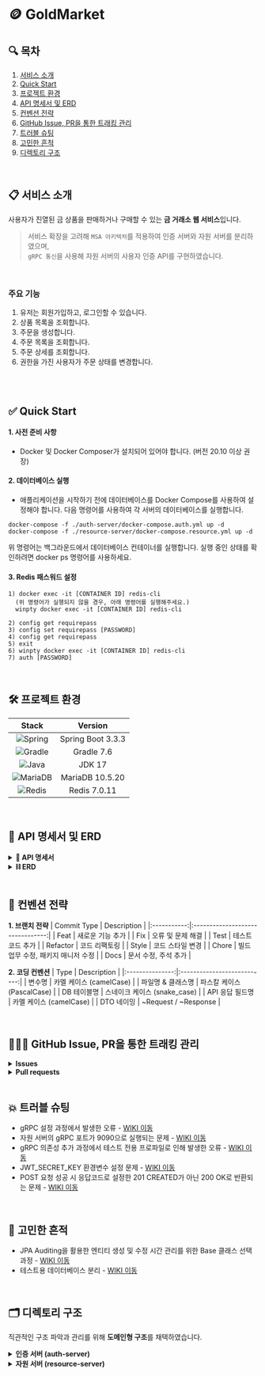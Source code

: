 # 🪙 GoldMarket

## 🔍 목차
1. [서비스 소개](#-서비스-소개)
2. [Quick Start](#-quick-start)
3. [프로젝트 환경](#%EF%B8%8F-프로젝트-환경)
4. [API 명세서 및 ERD](#-api-명세서-및-erd)
5. [컨벤션 전략](#-컨벤션-전략)
6. [GitHub Issue, PR을 통한 트래킹 관리](#%EF%B8%8F-github-issue-pr을-통한-트래킹-관리)
7. [트러블 슈팅](#-트러블-슈팅)
8. [고민한 흔적](#-고민한-흔적)
9. [디렉토리 구조](#%EF%B8%8F-디렉토리-구조)

<br>

## 📋 서비스 소개
사용자가 진열된 금 상품을 판매하거나 구매할 수 있는 **금 거래소 웹 서비스**입니다.<br>
> 서비스 확장을 고려해 `MSA 아키텍처`를 적용하여 인증 서버와 자원 서버를 분리하였으며,<br>`gRPC 통신`을 사용해 자원 서버의 사용자 인증 API를 구현하였습니다.

<br>

### 주요 기능
1. 유저는 회원가입하고, 로그인할 수 있습니다.
2. 상품 목록을 조회합니다.
3. 주문을 생성합니다.
4. 주문 목록을 조회합니다.
5. 주문 상세를 조회합니다.
6. 권한을 가진 사용자가 주문 상태를 변경합니다.

<br>
<br>

## ✅ Quick Start
#### 1. 사전 준비 사항
- Docker 및 Docker Composer가 설치되어 있어야 합니다. (버전 20.10 이상 권장)

#### 2. 데이터베이스 실행
- 애플리케이션을 시작하기 전에 데이터베이스를 Docker Compose를 사용하여 설정해야 합니다.
다음 명령어를 사용하여 각 서버의 데이터베이스를 실행합니다.
```
docker-compose -f ./auth-server/docker-compose.auth.yml up -d
docker-compose -f ./resource-server/docker-compose.resource.yml up -d
```
위 명령어는 백그라운드에서 데이터베이스 컨테이너를 실행합니다.
실행 중인 상태를 확인하려면 docker ps 명령어를 사용하세요.

#### 3. Redis 패스워드 설정
```
1) docker exec -it [CONTAINER ID] redis-cli
  (위 명령어가 실행되지 않을 경우, 아래 명령어를 실행해주세요.)
  winpty docker exec -it [CONTAINER ID] redis-cli

2) config get requirepass
3) config set requirepass [PASSWORD]
4) config get requirepass
5) exit
6) winpty docker exec -it [CONTAINER ID] redis-cli
7) auth [PASSWORD]
```

<br>

## 🛠️ 프로젝트 환경
| Stack                                                                                                        | Version           |
|:------------------------------------------------------------------------------------------------------------:|:-----------------:|
| ![Spring](https://img.shields.io/badge/spring-%236DB33F.svg?style=for-the-badge&logo=spring&logoColor=white) | Spring Boot 3.3.3 |
| ![Gradle](https://img.shields.io/badge/Gradle-02303A.svg?style=for-the-badge&logo=Gradle&logoColor=white)    | Gradle 7.6       |
| ![Java](https://img.shields.io/badge/java-%23ED8B00.svg?style=for-the-badge&logo=openjdk&logoColor=white)    | JDK 17           |
| ![MariaDB](https://img.shields.io/badge/mariadb-%2300A3E0.svg?style=for-the-badge&logo=mariadb&logoColor=white) | MariaDB 10.5.20 |
| ![Redis](https://img.shields.io/badge/redis-%23DD0031.svg?style=for-the-badge&logo=redis&logoColor=white)    | Redis 7.0.11        |

<br>

## 📄 API 명세서 및 ERD
<details>
  <summary><b>🧾 API 명세서</b></summary><br>
  🔗<a href="https://documenter.getpostman.com/view/33600354/2sAXqmB5nZ"> POSTMAN API 명세 링크 클릭</a>
  <br>
  <h4>인증서버</h4>
  <img src="https://github.com/user-attachments/assets/b639a3f3-a6d9-4858-a1ab-b325f53b5dc1" width="80%">
  <h4>자원서버</h4>
  <img src="https://github.com/user-attachments/assets/053434ed-e4c9-4baf-98e2-8a767f67c61c" width="80%">
</details>

<details>
  <summary><b>⛓️ ERD</b></summary><br>
  <a href="https://dbdiagram.io/d/gold-market-66d7b203eef7e08f0e99f31f">🔗 dbdiagram 링크 클릭</a>
  <h4>인증서버</h4>
  <img src="https://github.com/user-attachments/assets/4bb00055-0980-4666-a027-b19d0c324183" width="70%">
  <h4>자원서버</h4>
  <img src="https://github.com/user-attachments/assets/120855c4-d430-41ee-a405-3cd3ca1cee88" width="70%">
</details>

<br>

## 🚩 컨벤션 전략
**1. 브랜치 전략**
| Commit Type | Description                      |
|:-----------:|:--------------------------------:|
| Feat        | 새로운 기능 추가                  |
| Fix         | 오류 및 문제 해결                 |
| Test        | 테스트 코드 추가                  |
| Refactor    | 코드 리팩토링                     |
| Style       | 코드 스타일 변경                  |
| Chore       | 빌드 업무 수정, 패키지 매니저 수정 |
| Docs        | 문서 수정, 주석 추가              |

**2. 코딩 컨벤션**
| Type            | Description                 |
|:---------------:|:---------------------------:|
| 변수명           | 카멜 케이스 (camelCase)     |
| 파일명 & 클래스명 | 파스칼 케이스 (PascalCase)  |
| DB 테이블명      | 스네이크 케이스 (snake_case) |
| API 응답 필드명  | 카멜 케이스 (camelCase)     |
| DTO 네이밍       | ~Request / ~Response       |

<br>

## 🏃🏻‍➡️ GitHub Issue, PR을 통한 트래킹 관리
<details>
  <summary><b>Issues</b></summary><br>
  <img src="https://github.com/user-attachments/assets/39c20507-b2c7-4c64-ac25-a10dfb2743a3" width="90%">
</details>
<details>
  <summary><b>Pull requests</b></summary><br>
  <img src="https://github.com/user-attachments/assets/9d1998fc-1403-42f7-b09d-3470056fe16c" width="90%">

</details>

<br>

## 💥 트러블 슈팅
- gRPC 설정 과정에서 발생한 오류 - <a href="https://github.com/ryuneng/gold-market/wiki/gRPC-%EC%84%A4%EC%A0%95-%EA%B3%BC%EC%A0%95%EC%97%90%EC%84%9C-%EB%B0%9C%EC%83%9D%ED%95%9C-%EC%98%A4%EB%A5%98"> WIKI 이동 </a>
- 자원 서버의 gRPC 포트가 9090으로 실행되는 문제 - <a href="https://github.com/ryuneng/gold-market/wiki/%EC%9E%90%EC%9B%90-%EC%84%9C%EB%B2%84%EC%9D%98-gRPC-%ED%8F%AC%ED%8A%B8%EA%B0%80-9090%EC%9C%BC%EB%A1%9C-%EC%8B%A4%ED%96%89%EB%90%98%EB%8A%94-%EB%AC%B8%EC%A0%9C"> WIKI 이동 </a>
- gRPC 의존성 추가 과정에서 테스트 전용 프로파일로 인해 발생한 오류 - <a href="https://github.com/ryuneng/gold-market/wiki/gRPC-%EC%9D%98%EC%A1%B4%EC%84%B1-%EC%B6%94%EA%B0%80-%EA%B3%BC%EC%A0%95%EC%97%90%EC%84%9C-%ED%85%8C%EC%8A%A4%ED%8A%B8-%EC%A0%84%EC%9A%A9-%ED%94%84%EB%A1%9C%ED%8C%8C%EC%9D%BC%EB%A1%9C-%EC%9D%B8%ED%95%B4-%EB%B0%9C%EC%83%9D%ED%95%9C-%EC%98%A4%EB%A5%98"> WIKI 이동 </a>
- JWT_SECRET_KEY 환경변수 설정 문제 - <a href="https://github.com/ryuneng/gold-market/wiki/JWT_SECRET_KEY-%ED%99%98%EA%B2%BD%EB%B3%80%EC%88%98-%EC%84%A4%EC%A0%95-%EB%AC%B8%EC%A0%9C"> WIKI 이동 </a>
- POST 요청 성공 시 응답코드로 설정한 201 CREATED가 아닌 200 OK로 반환되는 문제 - <a href="https://github.com/ryuneng/gold-market/wiki/POST-%EC%9A%94%EC%B2%AD-%EC%84%B1%EA%B3%B5-%EC%8B%9C-%EC%9D%91%EB%8B%B5%EC%BD%94%EB%93%9C%EB%A1%9C-%EC%84%A4%EC%A0%95%ED%95%9C-201-CREATED%EA%B0%80-%EC%95%84%EB%8B%8C-200-OK%EB%A1%9C%C2%A0%EB%B0%98%ED%99%98%EB%90%98%EB%8A%94-%EB%AC%B8%EC%A0%9C"> WIKI 이동 </a>
</details>

<br>

## 🤔 고민한 흔적
- JPA Auditing을 활용한 엔티티 생성 및 수정 시간 관리를 위한 Base 클래스 선택 과정 - <a href="https://github.com/ryuneng/gold-market/wiki/JPA-Auditing%EC%9D%84-%ED%99%9C%EC%9A%A9%ED%95%9C-%EC%97%94%ED%8B%B0%ED%8B%B0-%EC%83%9D%EC%84%B1-%EB%B0%8F-%EC%88%98%EC%A0%95-%EC%8B%9C%EA%B0%84-%EA%B4%80%EB%A6%AC%EB%A5%BC-%EC%9C%84%ED%95%9C-Base-%ED%81%B4%EB%9E%98%EC%8A%A4-%EC%84%A0%ED%83%9D-%EA%B3%BC%EC%A0%95"> WIKI 이동 </a>
- 테스트용 데이터베이스 분리 - <a href="https://github.com/ryuneng/gold-market/wiki/%ED%85%8C%EC%8A%A4%ED%8A%B8%EC%9A%A9-%EB%8D%B0%EC%9D%B4%ED%84%B0%EB%B2%A0%EC%9D%B4%EC%8A%A4-%EB%B6%84%EB%A6%AC"> WIKI 이동 </a>

<br>

## 🗂️ 디렉토리 구조
직관적인 구조 파악과 관리를 위해 <b>도메인형 구조</b>를 채택하였습니다.

<details>
  <summary><b>인증 서버 (auth-server)</b></summary>
  
```
├─main
│  ├─java
│  │  └─com
│  │      └─ryuneng
│  │          └─goldauth
│  │              ├─domain
│  │              │  ├─jwt
│  │              │  └─user
│  │              │      ├─controller
│  │              │      ├─dto
│  │              │      ├─entity
│  │              │      ├─repository
│  │              │      └─service
│  │              ├─global
│  │              │  ├─config
│  │              │  ├─entity
│  │              │  └─exception
│  │              │      ├─handler
│  │              │      └─response
│  │              └─grpc
│  ├─proto
│  └─resources
│      ├─static
│      └─templates
└─test
    └─java
        └─com
            └─ryuneng
                └─goldauth
                    └─domain
                        └─user
                            ├─controller
                            ├─repository
                            └─service
```

<br>
</details>
<details>
  <summary><b>자원 서버 (resource-server)</b></summary>

```
├─main
│  ├─java
│  │  └─com
│  │      └─ryuneng
│  │          └─goldresource
│  │              ├─domain
│  │              │  ├─auth
│  │              │  ├─order
│  │              │  │  ├─controller
│  │              │  │  ├─dto
│  │              │  │  ├─entity
│  │              │  │  ├─enums
│  │              │  │  ├─repository
│  │              │  │  └─service
│  │              │  └─product
│  │              │      ├─controller
│  │              │      ├─dto
│  │              │      ├─entity
│  │              │      ├─enums
│  │              │      ├─repository
│  │              │      └─service
│  │              ├─global
│  │              │  ├─config
│  │              │  ├─entity
│  │              │  └─exception
│  │              │      ├─handler
│  │              │      └─response
│  │              └─grpc
│  ├─proto
│  └─resources
│      ├─static
│      └─templates
└─test
    └─java
        └─com
            └─ryuneng
                └─goldresource
```
</details>
